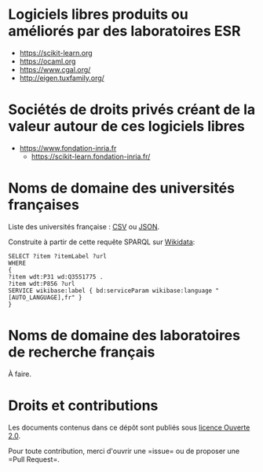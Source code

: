 # Logiciels libres produits ou améliorés par des laboratoires ESR

-   <https://scikit-learn.org>
-   <https://ocaml.org>
-   <https://www.cgal.org/>
-   <http://eigen.tuxfamily.org/>


# Sociétés de droits privés créant de la valeur autour de ces logiciels libres 

-   <https://www.fondation-inria.fr>
    -   <https://scikit-learn.fondation-inria.fr/>


# Noms de domaine des universités françaises

Liste des universités française : [CSV](universites-francaises.csv) ou [JSON](universites-francaises.json).

Construite à partir de cette requête SPARQL sur [Wikidata](https://query.wikidata.org/):

    SELECT ?item ?itemLabel ?url
    WHERE
    {
    ?item wdt:P31 wd:Q3551775 .
    ?item wdt:P856 ?url
    SERVICE wikibase:label { bd:serviceParam wikibase:language "[AUTO_LANGUAGE],fr" }
    }

# Noms de domaine des laboratoires de recherche français

À faire.

# Droits et contributions	

Les documents contenus dans ce dépôt sont publiés sous [licence Ouverte 2.0](LICENSE.txt).

Pour toute contribution, merci d'ouvrir une =issue= ou de proposer une
=Pull Request=.

